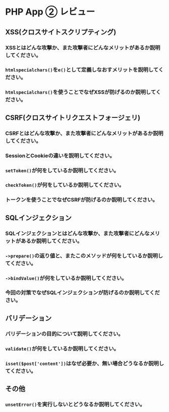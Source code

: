 # PHP App ② レビュー

## XSS(クロスサイトスクリプティング)

### XSSとはどんな攻撃か、また攻撃者にどんなメリットがあるか説明してください。

### `htmlspecialchars()`を`e()`として定義しなおすメリットを説明してください。

### `htmlspecialchars()`を使うことでなぜXSSが防げるのか説明してください。

## CSRF(クロスサイトリクエストフォージェリ)

### CSRFとはどんな攻撃か、また攻撃者にどんなメリットがあるか説明してください。

### SessionとCookieの違いを説明してください。

### `setToken()`が何をしているか説明してください。

### `checkToken()`が何をしているか説明してください。

### トークンを使うことでなぜCSRFが防げるのか説明してください。

## SQLインジェクション

### SQLインジェクションとはどんな攻撃か、また攻撃者にどんなメリットがあるか説明してください。


### `->prepare()`の返り値と、またこのメソッドが何をしているか説明してください。


### `->bindValue()`が何をしているか説明してください。

### 今回の対策でなぜSQLインジェクションが防げるのか説明してください。

## バリデーション

### バリデーションの目的について説明してください。

### `validate()`が何をしているか説明してください。

### `isset($post['content'])`はなぜ必要か、無い場合どうなるか説明してください。

## その他

### `unsetError()`を実行しないとどうなるか説明してください。